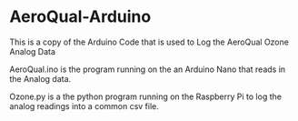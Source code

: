 # AeroQual-Arduino

This is a copy of the Arduino Code that is used to Log the AeroQual Ozone Analog Data

AeroQual.ino is the program running on the an Arduino Nano that reads in the Analog data.

Ozone.py is a the python program running on the Raspberry Pi to log the analog readings into a common csv file.
